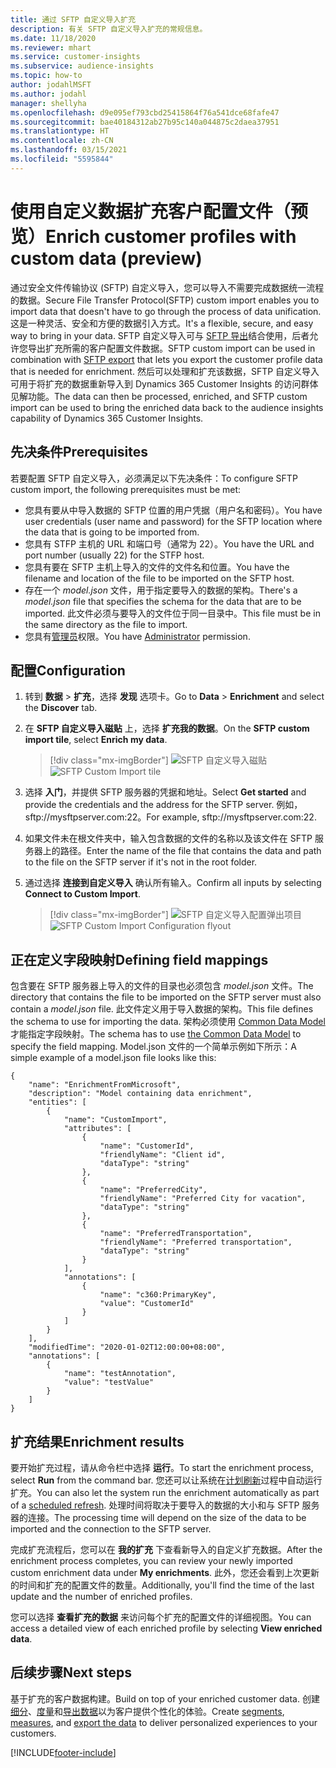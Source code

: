 ```yaml
---
title: 通过 SFTP 自定义导入扩充
description: 有关 SFTP 自定义导入扩充的常规信息。
ms.date: 11/18/2020
ms.reviewer: mhart
ms.service: customer-insights
ms.subservice: audience-insights
ms.topic: how-to
author: jodahlMSFT
ms.author: jodahl
manager: shellyha
ms.openlocfilehash: d9e095ef793cbd25415864f76a541dce68fafe47
ms.sourcegitcommit: bae40184312ab27b95c140a044875c2daea37951
ms.translationtype: HT
ms.contentlocale: zh-CN
ms.lasthandoff: 03/15/2021
ms.locfileid: "5595844"
---
```

# <a name="enrich-customer-profiles-with-custom-data-preview"></a><span data-ttu-id="33aa9-103">使用自定义数据扩充客户配置文件（预览）</span><span class="sxs-lookup"><span data-stu-id="33aa9-103">Enrich customer profiles with custom data (preview)</span></span>

<span data-ttu-id="33aa9-104">通过安全文件传输协议 (SFTP) 自定义导入，您可以导入不需要完成数据统一流程的数据。</span><span class="sxs-lookup"><span data-stu-id="33aa9-104">Secure File Transfer Protocol(SFTP) custom import enables you to import data that doesn't have to go through the process of data unification.</span></span> <span data-ttu-id="33aa9-105">这是一种灵活、安全和方便的数据引入方式。</span><span class="sxs-lookup"><span data-stu-id="33aa9-105">It's a flexible, secure, and easy way to bring in your data.</span></span> <span data-ttu-id="33aa9-106">SFTP 自定义导入可与 [SFTP 导出](export-sftp.md)结合使用，后者允许您导出扩充所需的客户配置文件数据。</span><span class="sxs-lookup"><span data-stu-id="33aa9-106">SFTP custom import can be used in combination with [SFTP export](export-sftp.md) that lets you export the customer profile data that is needed for enrichment.</span></span> <span data-ttu-id="33aa9-107">然后可以处理和扩充该数据，SFTP 自定义导入可用于将扩充的数据重新导入到 Dynamics 365 Customer Insights 的访问群体见解功能。</span><span class="sxs-lookup"><span data-stu-id="33aa9-107">The data can then be processed, enriched, and SFTP custom import can be used to bring the enriched data back to the audience insights capability of Dynamics 365 Customer Insights.</span></span>

## <a name="prerequisites"></a><span data-ttu-id="33aa9-108">先决条件</span><span class="sxs-lookup"><span data-stu-id="33aa9-108">Prerequisites</span></span>

<span data-ttu-id="33aa9-109">若要配置 SFTP 自定义导入，必须满足以下先决条件：</span><span class="sxs-lookup"><span data-stu-id="33aa9-109">To configure SFTP custom import, the following prerequisites must be met:</span></span>

- <span data-ttu-id="33aa9-110">您具有要从中导入数据的 SFTP 位置的用户凭据（用户名和密码）。</span><span class="sxs-lookup"><span data-stu-id="33aa9-110">You have user credentials (user name and password) for the SFTP location where the data that is going to be imported from.</span></span>
- <span data-ttu-id="33aa9-111">您具有 STFP 主机的 URL 和端口号（通常为 22）。</span><span class="sxs-lookup"><span data-stu-id="33aa9-111">You have the URL and port number (usually 22) for the STFP host.</span></span>
- <span data-ttu-id="33aa9-112">您具有要在 SFTP 主机上导入的文件的文件名和位置。</span><span class="sxs-lookup"><span data-stu-id="33aa9-112">You have the filename and location of the file to be imported on the SFTP host.</span></span>
- <span data-ttu-id="33aa9-113">存在一个 *model.json* 文件，用于指定要导入的数据的架构。</span><span class="sxs-lookup"><span data-stu-id="33aa9-113">There's a *model.json* file that specifies the schema for the data that are to be imported.</span></span> <span data-ttu-id="33aa9-114">此文件必须与要导入的文件位于同一目录中。</span><span class="sxs-lookup"><span data-stu-id="33aa9-114">This file must be in the same directory as the file to import.</span></span>
- <span data-ttu-id="33aa9-115">您具有[管理员](permissions.md#administrator)权限。</span><span class="sxs-lookup"><span data-stu-id="33aa9-115">You have [Administrator](permissions.md#administrator) permission.</span></span>

## <a name="configuration"></a><span data-ttu-id="33aa9-116">配置</span><span class="sxs-lookup"><span data-stu-id="33aa9-116">Configuration</span></span>

1. <span data-ttu-id="33aa9-117">转到 **数据** > **扩充**，选择 **发现** 选项卡。</span><span class="sxs-lookup"><span data-stu-id="33aa9-117">Go to **Data** > **Enrichment** and select the **Discover** tab.</span></span>

1. <span data-ttu-id="33aa9-118">在 **SFTP 自定义导入磁贴** 上，选择 **扩充我的数据**。</span><span class="sxs-lookup"><span data-stu-id="33aa9-118">On the **SFTP custom import tile**, select **Enrich my data**.</span></span>

   > [!div class="mx-imgBorder"]
   > <span data-ttu-id="33aa9-119">![SFTP 自定义导入磁贴](media/SFTP_Custom_Import_tile.png "SFTP 自定义导入磁贴")</span><span class="sxs-lookup"><span data-stu-id="33aa9-119">![SFTP Custom Import tile](media/SFTP_Custom_Import_tile.png "SFTP Custom Import tile")</span></span>

1. <span data-ttu-id="33aa9-120">选择 **入门**，并提供 SFTP 服务器的凭据和地址。</span><span class="sxs-lookup"><span data-stu-id="33aa9-120">Select **Get started** and provide the credentials and the address for the SFTP server.</span></span> <span data-ttu-id="33aa9-121">例如，sftp://mysftpserver.com:22。</span><span class="sxs-lookup"><span data-stu-id="33aa9-121">For example, sftp://mysftpserver.com:22.</span></span>

1. <span data-ttu-id="33aa9-122">如果文件未在根文件夹中，输入包含数据的文件的名称以及该文件在 SFTP 服务器上的路径。</span><span class="sxs-lookup"><span data-stu-id="33aa9-122">Enter the name of the file that contains the data and path to the file on the SFTP server if it's not in the root folder.</span></span>

1. <span data-ttu-id="33aa9-123">通过选择 **连接到自定义导入** 确认所有输入。</span><span class="sxs-lookup"><span data-stu-id="33aa9-123">Confirm all inputs by selecting **Connect to Custom Import**.</span></span>

   > [!div class="mx-imgBorder"]
   > <span data-ttu-id="33aa9-124">![SFTP 自定义导入配置弹出项目](media/SFTP_Custom_Import_Configuration_flyout.png "SFTP 自定义导入配置弹出项目")</span><span class="sxs-lookup"><span data-stu-id="33aa9-124">![SFTP Custom Import Configuration flyout](media/SFTP_Custom_Import_Configuration_flyout.png "SFTP Custom Import Configuration flyout")</span></span>

## <a name="defining-field-mappings"></a><span data-ttu-id="33aa9-125">正在定义字段映射</span><span class="sxs-lookup"><span data-stu-id="33aa9-125">Defining field mappings</span></span> 

<span data-ttu-id="33aa9-126">包含要在 SFTP 服务器上导入的文件的目录也必须包含 *model.json* 文件。</span><span class="sxs-lookup"><span data-stu-id="33aa9-126">The directory that contains the file to be imported on the SFTP server must also contain a *model.json* file.</span></span> <span data-ttu-id="33aa9-127">此文件定义用于导入数据的架构。</span><span class="sxs-lookup"><span data-stu-id="33aa9-127">This file defines the schema to use for importing the data.</span></span> <span data-ttu-id="33aa9-128">架构必须使用 [Common Data Model](/common-data-model/) 才能指定字段映射。</span><span class="sxs-lookup"><span data-stu-id="33aa9-128">The schema has to use [the Common Data Model](/common-data-model/) to specify the field mapping.</span></span> <span data-ttu-id="33aa9-129">Model.json 文件的一个简单示例如下所示：</span><span class="sxs-lookup"><span data-stu-id="33aa9-129">A simple example of a model.json file looks like this:</span></span>

```
{
    "name": "EnrichmentFromMicrosoft",
    "description": "Model containing data enrichment",
    "entities": [
        {
            "name": "CustomImport",
            "attributes": [
                {
                    "name": "CustomerId",
                    "friendlyName": "Client id",
                    "dataType": "string"
                },
                {
                    "name": "PreferredCity",
                    "friendlyName": "Preferred City for vacation",
                    "dataType": "string"
                },
                {
                    "name": "PreferredTransportation",
                    "friendlyName": "Preferred transportation",
                    "dataType": "string"
                }
            ],
            "annotations": [
                {
                    "name": "c360:PrimaryKey",
                    "value": "CustomerId"
                }
            ]
        }
    ],
    "modifiedTime": "2020-01-02T12:00:00+08:00",
    "annotations": [
        {
            "name": "testAnnotation",
            "value": "testValue"
        }
    ]
}
```

## <a name="enrichment-results"></a><span data-ttu-id="33aa9-130">扩充结果</span><span class="sxs-lookup"><span data-stu-id="33aa9-130">Enrichment results</span></span>

<span data-ttu-id="33aa9-131">要开始扩充过程，请从命令栏中选择 **运行**。</span><span class="sxs-lookup"><span data-stu-id="33aa9-131">To start the enrichment process, select **Run** from the command bar.</span></span> <span data-ttu-id="33aa9-132">您还可以让系统在[计划刷新](system.md#schedule-tab)过程中自动运行扩充。</span><span class="sxs-lookup"><span data-stu-id="33aa9-132">You can also let the system run the enrichment automatically as part of a [scheduled refresh](system.md#schedule-tab).</span></span> <span data-ttu-id="33aa9-133">处理时间将取决于要导入的数据的大小和与 SFTP 服务器的连接。</span><span class="sxs-lookup"><span data-stu-id="33aa9-133">The processing time will depend on the size of the data to be imported and the connection to the SFTP server.</span></span>

<span data-ttu-id="33aa9-134">完成扩充流程后，您可以在 **我的扩充** 下查看新导入的自定义扩充数据。</span><span class="sxs-lookup"><span data-stu-id="33aa9-134">After the enrichment process completes, you can review your newly imported custom enrichment data under **My enrichments**.</span></span> <span data-ttu-id="33aa9-135">此外，您还会看到上次更新的时间和扩充的配置文件的数量。</span><span class="sxs-lookup"><span data-stu-id="33aa9-135">Additionally, you'll find the time of the last update and the number of enriched profiles.</span></span>

<span data-ttu-id="33aa9-136">您可以选择 **查看扩充的数据** 来访问每个扩充的配置文件的详细视图。</span><span class="sxs-lookup"><span data-stu-id="33aa9-136">You can access a detailed view of each enriched profile by selecting **View enriched data**.</span></span>

## <a name="next-steps"></a><span data-ttu-id="33aa9-137">后续步骤</span><span class="sxs-lookup"><span data-stu-id="33aa9-137">Next steps</span></span>

<span data-ttu-id="33aa9-138">基于扩充的客户数据构建。</span><span class="sxs-lookup"><span data-stu-id="33aa9-138">Build on top of your enriched customer data.</span></span> <span data-ttu-id="33aa9-139">创建[细分](segments.md)、[度量](measures.md)和[导出数据](export-destinations.md)以为客户提供个性化的体验。</span><span class="sxs-lookup"><span data-stu-id="33aa9-139">Create [segments](segments.md), [measures](measures.md), and [export the data](export-destinations.md) to deliver personalized experiences to your customers.</span></span>




[!INCLUDE[footer-include](../includes/footer-banner.md)]